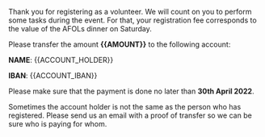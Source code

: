 Thank you for registering as a volunteer. We will count on you to perform some tasks during the event. For that, your registration fee corresponds to the value of the AFOLs dinner on Saturday.

Please transfer the amount **{{AMOUNT}}** to the following account:

**NAME**: {{ACCOUNT_HOLDER}}

**IBAN**: {{ACCOUNT_IBAN}}

Please make sure that the payment is done no later than **30th April 2022**.

Sometimes the account holder is not the same as the person who has registered. Please send us an email with a proof of transfer so we can be sure who is paying for whom.
